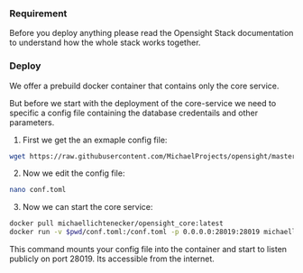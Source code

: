 ### Requirement
Before you deploy anything please read the Opensight Stack documentation to understand how the whole stack works together.

### Deploy 
We offer a prebuild docker container that contains only the core service.

But before we start with the deployment of the core-service we need to specific a config file containing the database credentails and other parameters.

1. First we get the an exmaple config file:
```bash
wget https://raw.githubusercontent.com/MichaelProjects/opensight/master/core/test_conf.toml && mv test_conf.toml conf.toml
```
2. Now we edit the config file:
```bash
nano conf.toml
```
3. Now we can start the core service:
```bash
docker pull michaellichtenecker/opensight_core:latest
docker run -v $pwd/conf.toml:/conf.toml -p 0.0.0.0:28019:28019 michaellichtenecker/opensight_core:latest 
```
This command mounts your config file into the container and start to listen publicly on port 28019. Its accessible from the internet.